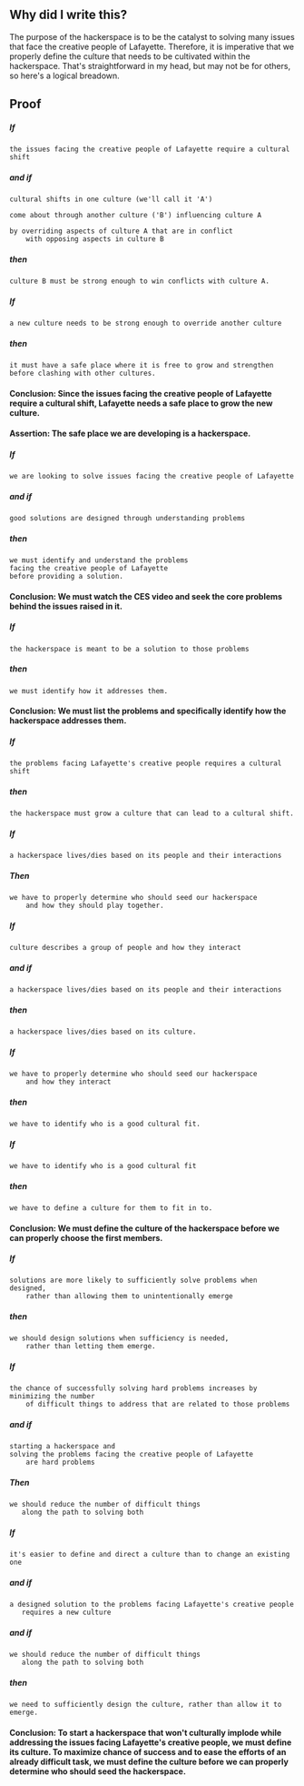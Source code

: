 ## Why did I write this?
The purpose of the hackerspace is to be the catalyst to solving many issues that face the creative people of Lafayette.  Therefore, it is imperative that we properly define the culture that needs to be cultivated within the hackerspace. That's straightforward in my head, but may not be for others, so here's a logical breadown.
## Proof
##### If 
    the issues facing the creative people of Lafayette require a cultural shift 
##### and if
    cultural shifts in one culture (we'll call it 'A') 
    
    come about through another culture ('B') influencing culture A 
    
    by overriding aspects of culture A that are in conflict 
        with opposing aspects in culture B
##### then
    culture B must be strong enough to win conflicts with culture A.

##### If
    a new culture needs to be strong enough to override another culture
##### then
    it must have a safe place where it is free to grow and strengthen 
    before clashing with other cultures.

#### Conclusion: Since the issues facing the creative people of Lafayette require a cultural shift, Lafayette needs a safe place to grow the new culture. 

#### Assertion: The safe place we are developing is a hackerspace.

##### If
    we are looking to solve issues facing the creative people of Lafayette 
##### and if
    good solutions are designed through understanding problems
##### then 
    we must identify and understand the problems 
    facing the creative people of Lafayette 
    before providing a solution.
#### Conclusion: We must watch the CES video and seek the core problems behind the issues raised in it.
##### If
    the hackerspace is meant to be a solution to those problems
##### then
    we must identify how it addresses them.
#### Conclusion: We must list the problems and specifically identify how the hackerspace addresses them.    
##### If
    the problems facing Lafayette's creative people requires a cultural shift
##### then
    the hackerspace must grow a culture that can lead to a cultural shift.

##### If 
    a hackerspace lives/dies based on its people and their interactions
##### Then 
    we have to properly determine who should seed our hackerspace 
        and how they should play together.

##### If
    culture describes a group of people and how they interact
##### and if
    a hackerspace lives/dies based on its people and their interactions
##### then 
    a hackerspace lives/dies based on its culture.

##### If    
    we have to properly determine who should seed our hackerspace
        and how they interact
##### then
    we have to identify who is a good cultural fit.
    
##### If
    we have to identify who is a good cultural fit
##### then
    we have to define a culture for them to fit in to.

#### Conclusion: We must define the culture of the hackerspace before we can properly choose the first members.

##### If 
    solutions are more likely to sufficiently solve problems when designed,
        rather than allowing them to unintentionally emerge
##### then 
    we should design solutions when sufficiency is needed, 
        rather than letting them emerge.
    
##### If 
    the chance of successfully solving hard problems increases by minimizing the number 
        of difficult things to address that are related to those problems
##### and if
    starting a hackerspace and 
    solving the problems facing the creative people of Lafayette
        are hard problems
##### Then
    we should reduce the number of difficult things 
       along the path to solving both

##### If 
    it's easier to define and direct a culture than to change an existing one
##### and if 
    a designed solution to the problems facing Lafayette's creative people 
       requires a new culture
##### and if
    we should reduce the number of difficult things 
       along the path to solving both
##### then
    we need to sufficiently design the culture, rather than allow it to emerge.
    

#### Conclusion: To start a hackerspace that won't culturally implode while addressing the issues facing Lafayette's creative people, we must define its culture. To maximize chance of success and to ease the efforts of an already difficult task, we must define the culture before we can properly determine who should seed the hackerspace.